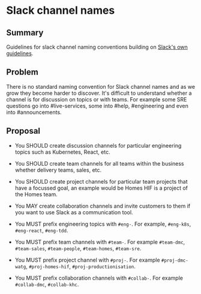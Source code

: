 # Slack channel names

## Summary

Guidelines for slack channel naming conventions building on [Slack's own guidelines](https://get.slack.help/hc/en-us/articles/217626408-Create-guidelines-for-channel-names).

## Problem

There is no standard naming convention for Slack channel names and as we grow they become harder to discover. It's difficult to understand whether a channel is for discussion on topics or with teams. For example some SRE questions go into #live-services, some into #help, #engineering and even into #announcements.

## Proposal

- You SHOULD create discussion channels for particular engineering topics such as Kubernetes, React, etc.
- You SHOULD create team channels for all teams within the business whether delivery teams, sales, etc.
- You SHOULD create project channels for particular team projects that have a focussed goal, an example would be Homes HIF is a project of the Homes team.
- You MAY create collaboration channels and invite customers to them if you want to use Slack as a communication tool.

- You MUST prefix engineering topics with `#eng-`. For example, `#eng-k8s`, `#eng-react`, `#eng-tdd`.
- You MUST prefix team channels with `#team-`. For example `#team-dmc`, `#team-sales`, `#team-people`, `#team-homes`, `#team-sre`.
- You MUST prefix project channel with `#proj-`. For example `#proj-dmc-watg`, `#proj-homes-hif`, `#proj-productionisation`.
- You MUST prefix collaboration channels with `#collab-`. For example `#collab-dmc`, `#collab-khc`.
